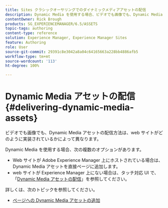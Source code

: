 ```yaml
---
title: Sites クラシックオーサリングでのダイナミックメディアアセットの配信
description: Dynamic Media を使用する場合、ビデオでも画像でも、Dynamic Media アセットを Web サイトに配信するオプションは複数あります。
contentOwner: Rick Brough
products: SG_EXPERIENCEMANAGER/6.5/ASSETS
topic-tags: authoring
content-type: reference
solution: Experience Manager, Experience Manager Sites
feature: Authoring
role: User
source-git-commit: 29391c8e3042a8a04c64165663a228bb4886afb5
workflow-type: tm+mt
source-wordcount: '113'
ht-degree: 100%

---
```


# Dynamic Media アセットの配信 {#delivering-dynamic-media-assets}

ビデオでも画像でも、Dynamic Media アセットの配信方法は、web サイトがどのように実装されているかによって異なります。

Dynamic Media を使用する場合、次の複数のオプションがあります。

* Web サイトが Adobe Experience Manager 上にホストされている場合は、Dynamic Media アセットを直接ページに追加します。
* web サイトが Experience Manager 上にない場合は、タッチ対応 UI で、「[Dynamic Media アセットの配信](/help/assets/delivering-dynamic-media-assets.md)」を参照してください。

詳しくは、次のトピックを参照してください。

* [ページへの Dynamic Media アセットの追加 ](/help/sites-classic-ui-authoring/dynamic-media-assets-adding-to-page.md)
